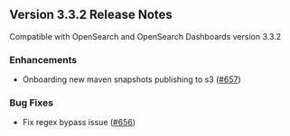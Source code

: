 ## Version 3.3.2 Release Notes

Compatible with OpenSearch and OpenSearch Dashboards version 3.3.2

### Enhancements
* Onboarding new maven snapshots publishing to s3 ([#657](https://github.com/opensearch-project/skills/pull/657))

### Bug Fixes
* Fix regex bypass issue ([#656](https://github.com/opensearch-project/skills/pull/656))